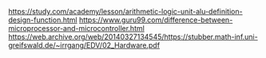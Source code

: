 https://study.com/academy/lesson/arithmetic-logic-unit-alu-definition-design-function.html
https://www.guru99.com/difference-between-microprocessor-and-microcontroller.html
https://web.archive.org/web/20140327134545/https://stubber.math-inf.uni-greifswald.de/~irrgang/EDV/02_Hardware.pdf






































